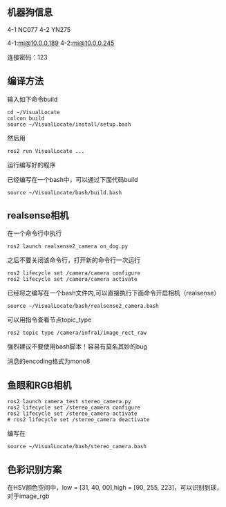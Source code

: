 ## 机器狗信息

4-1 NC077 4-2 YN275

4-1:mi@10.0.0.189 4-2:mi@10.0.0.245

连接密码：123


## 编译方法

输入如下命令build

```
cd ~/VisualLocate
colcon build
source ~/VisualLocate/install/setup.bash
```

然后用

```
ros2 run VisualLocate ...
```

运行编写好的程序

已经编写在一个bash中，可以通过下面代码build

```
source ~/VisualLocate/bash/build.bash
```

## realsense相机

在一个命令行中执行

```
ros2 launch realsense2_camera on_dog.py
```

之后不要关闭该命令行，打开新的命令行一次运行

```
ros2 lifecycle set /camera/camera configure
ros2 lifecycle set /camera/camera activate
```

已经将之编写在一个bash文件内,可以直接执行下面命令开启相机（realsense）

```
source ~/VisualLocate/bash/realsense2_camera.bash
```

可以用指令查看节点topic_type

```
ros2 topic type /camera/infra1/image_rect_raw
```

强烈建议不要使用bash脚本！容易有莫名其妙的bug

消息的encoding格式为mono8

## 鱼眼和RGB相机

```
ros2 launch camera_test stereo_camera.py
ros2 lifecycle set /stereo_camera configure
ros2 lifecycle set /stereo_camera activate
# ros2 lifecycle set /stereo_camera deactivate

```

编写在

```
source ~/VisualLocate/bash/stereo_camera.bash
```

## 色彩识别方案

在HSV颜色空间中，low = [31, 40, 00],high = [90, 255, 223]，可以识别到球，对于image_rgb
